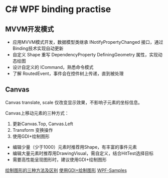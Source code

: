 # C# WPF binding practise

## MVVM开发模式

* 应用MVVM模式开发，数据模型类继承 INotifyPropertyChanged 接口，通过Binding技术实现自动更新
* 自定义 Shape 重写 DependencyProperty DefiningGeometry 属性，实现动态绘图
* 设计自定义的 ICommand，熟悉命令模式
* 了解 RoutedEvent，事件会在控件树上传递，直到被处理

## Canvas

Canvas translate, scale 仅改变显示效果，不影响子元素的坐标信息。

Canvas上移动元素的三种方式：

1. 更新Canvas.Top, Canvas.Left
2. Transform 变换操作
3. 使用GDI+绘制图形

* 编辑少量（少于1000）元素时推荐用Shape，有丰富的事件元素
* 编辑大量元素时推荐用DrawingVisual，需自定义，结合HitTest选择目标
* 需要高性能呈现图形时，建议使用GDI+绘制图形

[绘制图形的三种方法及区别](https://blog.csdn.net/lesshotyang/article/details/8629460)
[使用GDI+绘制图形](https://cxyzjd.com/article/lweiyue/89879028)
[WPF-Samples](https://github.com/microsoft/WPF-Samples/tree/master/Visual%20Layer/DrawingVisual)
